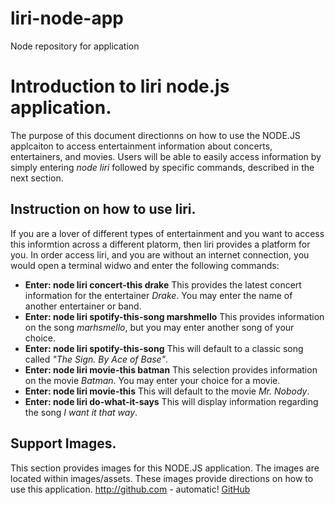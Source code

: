# liri-node-app
Node repository for application

# Introduction to liri node.js application.
  The purpose of this document directionns on how to use the NODE.JS applcaiton to access entertainment information about concerts, 
  entertainers, and movies. Users will be able to easily access information by simply entering *node liri* followed by specific 
  commands, described in the next section. 
  
## Instruction on how to use liri.
 If you are a lover of different types of entertainment and you want to access this informtion across a different platorm, then liri provides a platform for you. In order access liri, and you are without an internet connection, you would open a terminal widwo and enter the following commands:
 - **Enter: node liri concert-this drake** This provides the latest concert information for the entertainer *Drake*. You may enter
    the name of another entertainer or band. 
 - **Enter: node liri spotify-this-song marshmello** This provides information on the song *marhsmello*, but you may enter another song of your choice. 
 - **Enter: node liri spotify-this-song** This will default to a classic song called *"The Sign. By Ace of Base"*. 
 - **Enter: node liri movie-this batman** This selection provides information on the movie *Batman*. You may enter your choice for
     a movie.
 - **Enter: node liri movie-this** This will default to the movie *Mr. Nobody*. 
 - **Enter: node liri do-what-it-says** This will display information regarding the song *I want it that way*. 
     
     
## Support Images.
   This section provides images for this NODE.JS application. The images are located within images/assets. These images provide directions on how to use this application. 
   http://github.com - automatic!
[GitHub](http://github.com)

